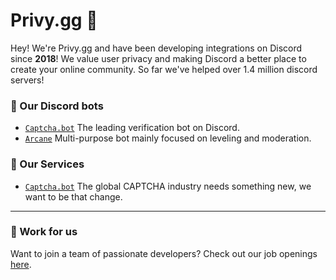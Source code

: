 # Privy.gg 👋

Hey! We're Privy.gg and have been developing integrations on Discord since **2018**! We value user privacy and making Discord a better place to create your online community. So far we've helped over 1.4 million discord servers!


### 🤖 Our Discord bots
- [`Captcha.bot`](https://captcha.bot) The leading verification bot on Discord.
- [`Arcane`](https://arcane.bot) Multi-purpose bot mainly focused on leveling and moderation.


### 🚀 Our Services
- [`Captcha.bot`](https://captcha.bot) The global CAPTCHA industry needs something new, we want to be that change. 

---

### 💼 Work for us
Want to join a team of passionate developers? Check out our job openings [here](https://privy.gg).
